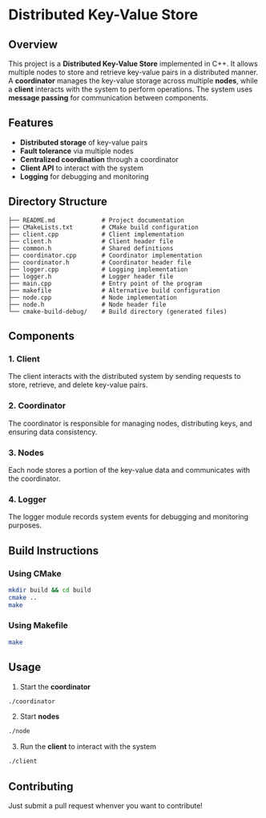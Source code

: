 # Distributed Key-Value Store

## Overview
This project is a **Distributed Key-Value Store** implemented in C++. It allows multiple nodes to store and retrieve key-value pairs in a distributed manner. A **coordinator** manages the key-value storage across multiple **nodes**, while a **client** interacts with the system to perform operations. The system uses **message passing** for communication between components.

## Features
- **Distributed storage** of key-value pairs
- **Fault tolerance** via multiple nodes
- **Centralized coordination** through a coordinator
- **Client API** to interact with the system
- **Logging** for debugging and monitoring

## Directory Structure
```
├── README.md             # Project documentation
├── CMakeLists.txt        # CMake build configuration
├── client.cpp            # Client implementation
├── client.h              # Client header file
├── common.h              # Shared definitions
├── coordinator.cpp       # Coordinator implementation
├── coordinator.h         # Coordinator header file
├── logger.cpp            # Logging implementation
├── logger.h              # Logger header file
├── main.cpp              # Entry point of the program
├── makefile              # Alternative build configuration
├── node.cpp              # Node implementation
├── node.h                # Node header file
└── cmake-build-debug/    # Build directory (generated files)
```

## Components
### 1. **Client**
The client interacts with the distributed system by sending requests to store, retrieve, and delete key-value pairs.

### 2. **Coordinator**
The coordinator is responsible for managing nodes, distributing keys, and ensuring data consistency.

### 3. **Nodes**
Each node stores a portion of the key-value data and communicates with the coordinator.

### 4. **Logger**
The logger module records system events for debugging and monitoring purposes.

## Build Instructions
### Using CMake
```sh
mkdir build && cd build
cmake ..
make
```

### Using Makefile
```sh
make
```

## Usage
1. Start the **coordinator**
```sh
./coordinator
```
2. Start **nodes**
```sh
./node
```
3. Run the **client** to interact with the system
```sh
./client
```

## Contributing
Just submit a pull request whenver you want to contribute!


